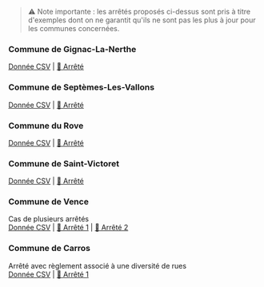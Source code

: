 > ⚠ Note importante : les arrêtés proposés ci-dessus sont pris à titre d'exemples dont on ne garantit qu'ils ne sont pas les plus à jour pour les communes concernées.


### Commune de Gignac-La-Nerthe
[Donnée CSV](https://github.com/CEREMA/schema-arrete-permanent-circulation/blob/master/examples/exemple-gignac-valide.csv) | [📜 Arrêté](examples/gignac-la-nerthe.png)

### Commune de Septèmes-Les-Vallons
[Donnée CSV](https://github.com/CEREMA/schema-arrete-permanent-circulation/blob/master/examples/exemple-septemes-valide.csv) | [📜 Arrêté](examples/septemes-les-vallons.png)

### Commune du Rove
[Donnée CSV](https://github.com/CEREMA/schema-arrete-permanent-circulation/blob/master/examples/exemple-le-rove-valide.csv) | [📜 Arrêté](examples/le-rove.jpg)

### Commune de Saint-Victoret
[Donnée CSV](https://github.com/CEREMA/schema-arrete-permanent-circulation/blob/master/examples/exemple-st-victoret-valide.csv) | [📜 Arrêté](examples/st-victoret.png)

### Commune de Vence
Cas de plusieurs arrêtés  
[Donnée CSV](https://github.com/CEREMA/schema-arrete-permanent-circulation/blob/master/examples/exemple-vence-valide.csv) | [📜 Arrêté 1](examples/vence1.png) | [📜 Arrêté 2](examples/vence2.png)

### Commune de Carros
Arrêté avec règlement associé à une diversité de rues   
[Donnée CSV](https://github.com/CEREMA/schema-arrete-permanent-circulation/blob/master/examples/exemple-carros-valide.csv) | [📜 Arrêté 1](examples/carros.png)





